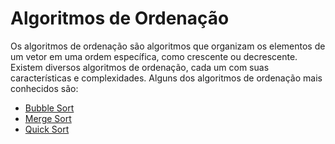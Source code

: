 # Algoritmos de Ordenação

Os algoritmos de ordenação são algoritmos que organizam os elementos de um vetor em uma ordem específica, como crescente ou decrescente. Existem diversos algoritmos de ordenação, cada um com suas características e complexidades. Alguns dos algoritmos de ordenação mais conhecidos são:

- [Bubble Sort](Lib/BubbleSort/bubble_sort.md)
- [Merge Sort](Lib/MergeSort/merge_sort.md)
- [Quick Sort](Lib/QuickSort/quick_sort.md)